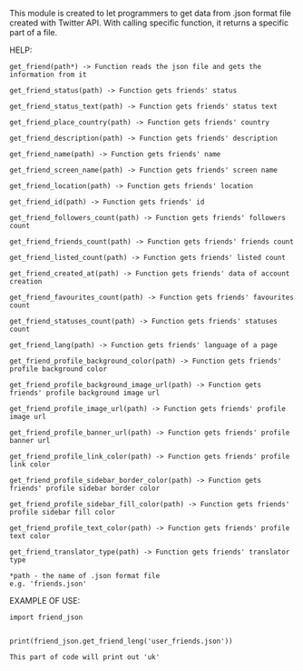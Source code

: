 This module is created to let programmers to get data from .json format file created with Twitter API.
With calling specific function, it returns a specific part of a file.

HELP:

    get_friend(path*) -> Function reads the json file and gets the information from it

    get_friend_status(path) -> Function gets friends' status

    get_friend_status_text(path) -> Function gets friends' status text

    get_friend_place_country(path) -> Function gets friends' country

    get_friend_description(path) -> Function gets friends' description

    get_friend_name(path) -> Function gets friends' name

    get_friend_screen_name(path) -> Function gets friends' screen name

    get_friend_location(path) -> Function gets friends' location

    get_friend_id(path) -> Function gets friends' id

    get_friend_followers_count(path) -> Function gets friends' followers count

    get_friend_friends_count(path) -> Function gets friends' friends count

    get_friend_listed_count(path) -> Function gets friends' listed count

    get_friend_created_at(path) -> Function gets friends' data of account creation

    get_friend_favourites_count(path) -> Function gets friends' favourites count

    get_friend_statuses_count(path) -> Function gets friends' statuses count

    get_friend_lang(path) -> Function gets friends' language of a page

    get_friend_profile_background_color(path) -> Function gets friends' profile background color

    get_friend_profile_background_image_url(path) -> Function gets friends' profile background image url

    get_friend_profile_image_url(path) -> Function gets friends' profile image url

    get_friend_profile_banner_url(path) -> Function gets friends' profile banner url

    get_friend_profile_link_color(path) -> Function gets friends' profile link color

    get_friend_profile_sidebar_border_color(path) -> Function gets friends' profile sidebar border color

    get_friend_profile_sidebar_fill_color(path) -> Function gets friends' profile sidebar fill color

    get_friend_profile_text_color(path) -> Function gets friends' profile text color

    get_friend_translator_type(path) -> Function gets friends' translator type

    *path - the name of .json format file
    e.g. 'friends.json'

EXAMPLE OF USE:

    import friend_json


    print(friend_json.get_friend_leng('user_friends.json'))

    This part of code will print out 'uk'
